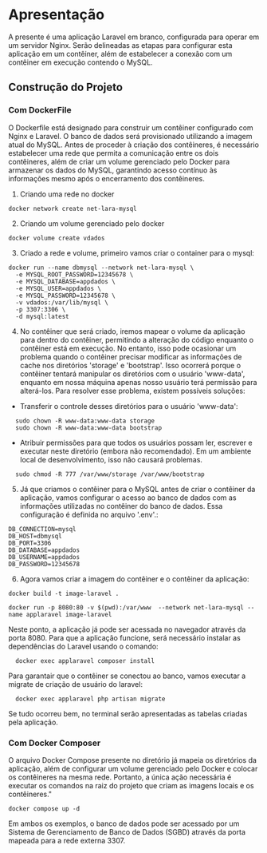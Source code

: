 # Apresentação

A presente é uma aplicação Laravel em branco, configurada para operar em um servidor Nginx. Serão delineadas as etapas para configurar esta aplicação em um contêiner, além de estabelecer a conexão com um contêiner em execução contendo o MySQL.

## Construção do Projeto

### Com DockerFile

O Dockerfile está designado para construir um contêiner configurado com Nginx e Laravel. O banco de dados será provisionado utilizando a imagem atual do MySQL. Antes de proceder à criação dos contêineres, é necessário estabelecer uma rede que permita a comunicação entre os dois contêineres, além de criar um volume gerenciado pelo Docker para armazenar os dados do MySQL, garantindo acesso contínuo às informações mesmo após o encerramento dos contêineres.

1. Criando uma rede no docker

```
docker network create net-lara-mysql
```

2. Criando um volume gerenciado pelo docker

```
docker volume create vdados
```

3. Criado a rede e volume, primeiro vamos criar o container para o mysql:

```
docker run --name dbmysql --network net-lara-mysql \
  -e MYSQL_ROOT_PASSWORD=12345678 \
  -e MYSQL_DATABASE=appdados \
  -e MYSQL_USER=appdados \
  -e MYSQL_PASSWORD=12345678 \
  -v vdados:/var/lib/mysql \
  -p 3307:3306 \
  -d mysql:latest
```

4. No contêiner que será criado, iremos mapear o volume da aplicação para dentro do contêiner, permitindo a alteração do código enquanto o contêiner está em execução. No entanto, isso pode ocasionar um problema quando o contêiner precisar modificar as informações de cache nos diretórios 'storage' e 'bootstrap'. Isso ocorrerá porque o contêiner tentará manipular os diretórios com o usuário 'www-data', enquanto em nossa máquina apenas nosso usuário terá permissão para alterá-los. Para resolver esse problema, existem possíveis soluções:

  - Transferir o controle desses diretórios para o usuário 'www-data':

  ```
    sudo chown -R www-data:www-data storage
    sudo chown -R www-data:www-data bootstrap
  ```

  - Atribuir permissões para que todos os usuários possam ler, escrever e executar neste diretório (embora não recomendado). Em um ambiente local de desenvolvimento, isso não causará problemas.

  ```
    sudo chmod -R 777 /var/www/storage /var/www/bootstrap

  ```

5. Já que criamos o contêiner para o MySQL antes de criar o contêiner da aplicação, vamos configurar o acesso ao banco de dados com as informações utilizadas no contêiner do banco de dados. Essa configuração é definida no arquivo '.env'.:

```
DB_CONNECTION=mysql
DB_HOST=dbmysql
DB_PORT=3306
DB_DATABASE=appdados
DB_USERNAME=appdados
DB_PASSWORD=12345678

```

6. Agora vamos criar a imagem do contêiner e o contêiner da aplicação:

```
docker build -t image-laravel .
```

```
docker run -p 8080:80 -v $(pwd):/var/www  --network net-lara-mysql --name applaravel image-laravel
```

Neste ponto, a aplicação já pode ser acessada no navegador através da porta 8080. Para que a aplicação funcione, será necessário instalar as dependências do Laravel usando o comando:

```
  docker exec applaravel composer install
```

Para garantair que o contêiner se conectou ao banco, vamos executar a migrate de criação de usuário do laravel:

```
  docker exec applaravel php artisan migrate
```

Se tudo ocorreu bem, no terminal serão apresentadas as tabelas criadas pela aplicação.

### Com Docker Composer

O arquivo Docker Compose presente no diretório já mapeia os diretórios da aplicação, além de configurar um volume gerenciado pelo Docker e colocar os contêineres na mesma rede. Portanto, a única ação necessária é executar os comandos na raiz do projeto que criam as imagens locais e os contêineres."

```
docker compose up -d
```

Em ambos os exemplos, o banco de dados pode ser acessado por um Sistema de Gerenciamento de Banco de Dados (SGBD) através da porta mapeada para a rede externa 3307.
  